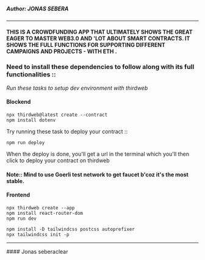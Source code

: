 ##### Author: JONAS SEBERA
<hr>

#### THIS IS A CROWDFUNDING APP THAT ULTIMATELY SHOWS THE GREAT EAGER TO MASTER WEB3.0 AND 'LOT ABOUT SMART CONTRACTS. IT SHOWS THE FULL FUNCTIONS FOR SUPPORTING DIFFERENT CAMPAIGNS AND PROJECTS - WITH ETH .

### Need to install these dependencies to follow along with its full functionalities ::

<i>Run these tasks to setup dev environment with thirdweb</i>

#### Blockend
```
npx thirdweb@latest create --contract
npm install dotenv
```
Try running these task to deploy your contract ::
 ```
 npm run deploy
 ```
When the deploy is done, you'll get a url in the terminal which you'll then click to deploy your contract on thirdweb 

#### Note:: Mind to use Goerli test network to get faucet b'coz it's the most stable.

#### Frontend
```
npx thirdweb create --app
npm install react-router-dom
npm run dev

npm install -D tailwindcss postcss autoprefixer
npx tailwindcss init -p
```
<hr>
#### Jonas seberaclear
